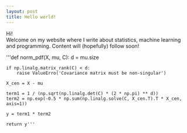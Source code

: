 ```yaml
---
layout: post
title: Hello world!
---
```

Hi!  
Welcome on my website where I write about statistics, machine learning and programming. Content will (hopefully) follow soon!

'''def norm_pdf(X, mu, C):
    d = mu.size

    if np.linalg.matrix_rank(C) < d:
        raise ValueErro('Covariance matrix must be non-singular')

    X_cen = X - mu

    term1 = 1 / (np.sqrt(np.linalg.det(C) * (2 * np.pi) ** d))
    term2 = np.exp(-0.5 * np.sum(np.linalg.solve(C, X_cen.T).T * X_cen, axis=1))

    y = term1 * term2

    return y'''